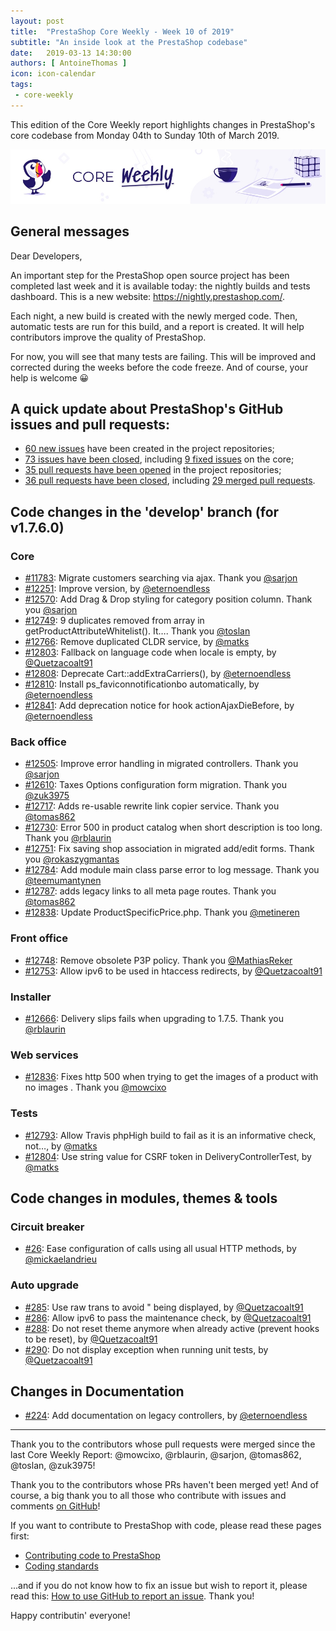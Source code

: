 ```yaml
---
layout: post
title:  "PrestaShop Core Weekly - Week 10 of 2019"
subtitle: "An inside look at the PrestaShop codebase"
date:   2019-03-13 14:30:00
authors: [ AntoineThomas ]
icon: icon-calendar
tags:
 - core-weekly
---
```


This edition of the Core Weekly report highlights changes in PrestaShop's core codebase from Monday 04th to Sunday 10th of March 2019.

![Core Weekly banner](/assets/images/2018/12/banner-core-weekly.jpg)


## General messages

Dear Developers,

An important step for the PrestaShop open source project has been completed last week and it is available today: the nightly builds and tests dashboard. This is a new website: https://nightly.prestashop.com/.

Each night, a new build is created with the newly merged code. Then, automatic tests are run for this build, and a report is created. It will help contributors improve the quality of PrestaShop.

For now, you will see that many tests are failing. This will be improved and corrected during the weeks before the code freeze. And of course, your help is welcome 😀


## A quick update about PrestaShop's GitHub issues and pull requests:

- [60 new issues](https://github.com/search?q=org%3APrestaShop+is%3Apublic++-repo%3Aprestashop%2Fprestashop.github.io++is%3Aissue+created%3A2019-03-04..2019-03-10) have been created in the project repositories;
- [73 issues have been closed](https://github.com/search?q=org%3APrestaShop+is%3Apublic++-repo%3Aprestashop%2Fprestashop.github.io++is%3Aissue+closed%3A2019-03-04..2019-03-10), including [9 fixed issues](https://github.com/search?q=org%3APrestaShop+is%3Apublic++-repo%3Aprestashop%2Fprestashop.github.io++is%3Aissue+label%3Afixed+closed%3A2019-03-04..2019-03-10) on the core;
- [35 pull requests have been opened](https://github.com/search?q=org%3APrestaShop+is%3Apublic++-repo%3Aprestashop%2Fprestashop.github.io++is%3Apr+created%3A2019-03-04..2019-03-10) in the project repositories;
- [36 pull requests have been closed](https://github.com/search?q=org%3APrestaShop+is%3Apublic++-repo%3Aprestashop%2Fprestashop.github.io++is%3Apr+closed%3A2019-03-04..2019-03-10), including [29 merged pull requests](https://github.com/search?q=org%3APrestaShop+is%3Apublic++-repo%3Aprestashop%2Fprestashop.github.io++is%3Apr+merged%3A2019-03-04..2019-03-10).

## Code changes in the 'develop' branch (for v1.7.6.0)

### Core

* [#11783](https://github.com/PrestaShop/PrestaShop/pull/11783): Migrate customers searching via ajax. Thank you [@sarjon](https://github.com/sarjon)
* [#12251](https://github.com/PrestaShop/PrestaShop/pull/12251): Improve version, by [@eternoendless](https://github.com/eternoendless)
* [#12570](https://github.com/PrestaShop/PrestaShop/pull/12570): Add Drag & Drop styling for category position column. Thank you [@sarjon](https://github.com/sarjon)
* [#12749](https://github.com/PrestaShop/PrestaShop/pull/12749): 9 duplicates removed from array in getProductAttributeWhitelist(). It…. Thank you [@toslan](https://github.com/toslan)
* [#12766](https://github.com/PrestaShop/PrestaShop/pull/12766): Remove duplicated CLDR service, by [@matks](https://github.com/matks)
* [#12803](https://github.com/PrestaShop/PrestaShop/pull/12803): Fallback on language code when locale is empty, by [@Quetzacoalt91](https://github.com/Quetzacoalt91)
* [#12808](https://github.com/PrestaShop/PrestaShop/pull/12808): Deprecate Cart::addExtraCarriers(), by [@eternoendless](https://github.com/eternoendless)
* [#12810](https://github.com/PrestaShop/PrestaShop/pull/12810): Install ps_faviconnotificationbo automatically, by [@eternoendless](https://github.com/eternoendless)
* [#12841](https://github.com/PrestaShop/PrestaShop/pull/12841): Add deprecation notice for hook actionAjaxDieBefore, by [@eternoendless](https://github.com/eternoendless)


### Back office

* [#12505](https://github.com/PrestaShop/PrestaShop/pull/12505): Improve error handling in migrated controllers. Thank you [@sarjon](https://github.com/sarjon)
* [#12610](https://github.com/PrestaShop/PrestaShop/pull/12610): Taxes Options configuration form migration. Thank you [@zuk3975](https://github.com/zuk3975)
* [#12717](https://github.com/PrestaShop/PrestaShop/pull/12717): Adds re-usable rewrite link copier service. Thank you [@tomas862](https://github.com/tomas862)
* [#12730](https://github.com/PrestaShop/PrestaShop/pull/12730): Error 500 in product catalog when short description is too long. Thank you [@rblaurin](https://github.com/rblaurin)
* [#12751](https://github.com/PrestaShop/PrestaShop/pull/12751): Fix saving shop association in migrated add/edit forms. Thank you [@rokaszygmantas](https://github.com/rokaszygmantas)
* [#12784](https://github.com/PrestaShop/PrestaShop/pull/12784): Add module main class parse error to log message. Thank you [@teemumantynen](https://github.com/teemumantynen)
* [#12787](https://github.com/PrestaShop/PrestaShop/pull/12787): adds legacy links to all meta page routes. Thank you [@tomas862](https://github.com/tomas862)
* [#12838](https://github.com/PrestaShop/PrestaShop/pull/12838): Update ProductSpecificPrice.php. Thank you [@metineren](https://github.com/metineren)


### Front office

* [#12748](https://github.com/PrestaShop/PrestaShop/pull/12748): Remove obsolete P3P policy. Thank you [@MathiasReker](https://github.com/MathiasReker)
* [#12753](https://github.com/PrestaShop/PrestaShop/pull/12753): Allow ipv6 to be used in htaccess redirects, by [@Quetzacoalt91](https://github.com/Quetzacoalt91)


### Installer

* [#12666](https://github.com/PrestaShop/PrestaShop/pull/12666): Delivery slips fails when upgrading to 1.7.5. Thank you [@rblaurin](https://github.com/rblaurin)


### Web services

* [#12836](https://github.com/PrestaShop/PrestaShop/pull/12836): Fixes http 500 when trying to get the images of a product with no images . Thank you [@mowcixo](https://github.com/mowcixo)


### Tests

* [#12793](https://github.com/PrestaShop/PrestaShop/pull/12793): Allow Travis phpHigh build to fail as it is an informative check, not…, by [@matks](https://github.com/matks)
* [#12804](https://github.com/PrestaShop/PrestaShop/pull/12804): Use string value for CSRF token in DeliveryControllerTest, by [@matks](https://github.com/matks)


## Code changes in modules, themes & tools

### Circuit breaker

* [#26](https://github.com/PrestaShop/circuit-breaker/pull/26): Ease configuration of calls using all usual HTTP methods, by [@mickaelandrieu](https://github.com/mickaelandrieu)


### Auto upgrade

* [#285](https://github.com/PrestaShop/autoupgrade/pull/285): Use raw trans to avoid &quot; being displayed, by [@Quetzacoalt91](https://github.com/Quetzacoalt91)
* [#286](https://github.com/PrestaShop/autoupgrade/pull/286): Allow ipv6 to pass the maintenance check, by [@Quetzacoalt91](https://github.com/Quetzacoalt91)
* [#288](https://github.com/PrestaShop/autoupgrade/pull/288): Do not reset theme anymore when already active (prevent hooks to be reset), by [@Quetzacoalt91](https://github.com/Quetzacoalt91)
* [#290](https://github.com/PrestaShop/autoupgrade/pull/290): Do not display exception when running unit tests, by [@Quetzacoalt91](https://github.com/Quetzacoalt91)


## Changes in Documentation

* [#224](https://github.com/PrestaShop/docs/pull/224): Add documentation on legacy controllers, by [@eternoendless](https://github.com/eternoendless)


<hr />

Thank you to the contributors whose pull requests were merged since the last Core Weekly Report: @mowcixo, @rblaurin, @sarjon, @tomas862, @toslan, @zuk3975!

Thank you to the contributors whose PRs haven't been merged yet! And of course, a big thank you to all those who contribute with issues and comments [on GitHub](https://github.com/PrestaShop/PrestaShop)!

If you want to contribute to PrestaShop with code, please read these pages first:

 * [Contributing code to PrestaShop](https://devdocs.prestashop.com/1.7/contribute/contribution-guidelines/)
 * [Coding standards](https://devdocs.prestashop.com/1.7/development/coding-standards/)

...and if you do not know how to fix an issue but wish to report it, please read this: [How to use GitHub to report an issue](https://devdocs.prestashop.com/1.7/contribute/contribute-reporting-issues/). Thank you!

Happy contributin' everyone!
